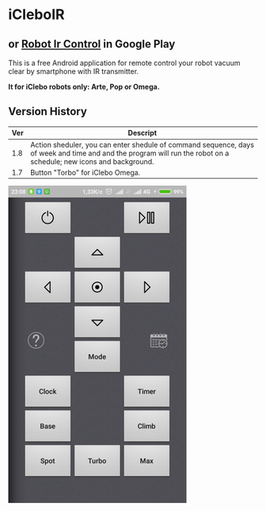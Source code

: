 # iCleboIR
## or [Robot Ir Control](https://play.google.com/store/apps/details?id=com.wyfinger.icleboir) in Google Play

This is a free Android application for remote control your robot vacuum clear by smartphone with IR transmitter.

**It for iClebo robots only: Arte, Pop or Omega.**

## Version History

|Ver|Descript|
|--|--|
|1.8|Action sheduler, you can enter shedule of command sequence, days of week and time and and the program will run the robot on a schedule; new icons and background. |
|1.7|Button "Torbo" for iClebo Omega.|

![scheenshot](https://github.com/wyfinger/iCleboIR/blob/master/res/trash/ver18.png?raw=true)
